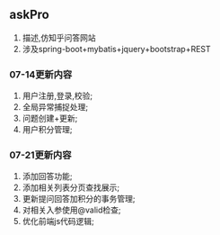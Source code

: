 askPro
----
1. 描述,仿知乎问答网站
2. 涉及spring-boot+mybatis+jquery+bootstrap+REST

### 07-14更新内容
1. 用户注册,登录,校验;
2. 全局异常捕捉处理;
3. 问题创建+更新;
4. 用户积分管理;


### 07-21更新内容
1. 添加回答功能;
2. 添加相关列表分页查找展示;
3. 更新提问回答加积分的事务管理;
4. 对相关入参使用@valid检查;
5. 优化前端js代码逻辑;
